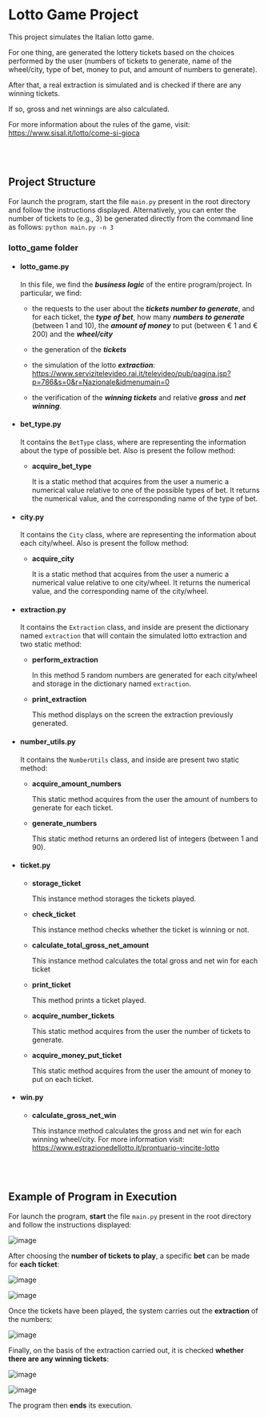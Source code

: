 <h1>Lotto Game Project</h1>

<p style="text-align: justify;">
This project simulates the Italian lotto game.

For one thing, are generated the lottery tickets based on the choices performed by the user (numbers of tickets to generate, name of the wheel/city, type of bet, money to put, and amount of numbers to generate).

After that, a real extraction is simulated and is checked if there are any winning tickets.

If so, gross and net winnings are also calculated.

For more information about the rules of the game, visit:  https://www.sisal.it/lotto/come-si-gioca
</p>


<br/><br/>
<h2>Project Structure</h2>

For launch the program, start the file  `main.py`  present in the root directory and follow the instructions displayed. 
Alternatively, you can enter the number of tickets to (e.g., 3) be generated directly from the command line as follows:  `python main.py -n 3`


<h3>lotto_game folder</h3>

* <h4>lotto_game.py</h4>
  
	 In this file, we find the  **_business logic_**  of the entire program/project. In particular, we find: 
	 * the requests to the user about the  _**tickets number to generate**_, and for each ticket, the  **_type of bet_**, how many  _**numbers to generate**_  (between 1 and 10), the  _**amount of money**_  to put (between € 1 and € 200) and the  **_wheel/city_**  
	 
	 * the generation of the  _**tickets**_
	   
	 * the simulation of the lotto  _**extraction**_:  
	 https://www.servizitelevideo.rai.it/televideo/pub/pagina.jsp?p=786&s=0&r=Nazionale&idmenumain=0 
	 
	 * the verification of the _**winning tickets**_ and relative _**gross**_ and _**net winning**_.

    
* <h4> bet_type.py </h4> 
  
  It contains the  `BetType`  class, where are representing the information about the type of possible bet. Also is present the follow method:
    
	- **acquire_bet_type**
	  
        It is a static method that acquires from the user a numeric a numerical value relative to one of the possible types of bet. It returns the numerical value, and the corresponding name of the type of bet.

* <h4> city.py </h4> 
  
    It contains the `City` class, where are representing the information about each city/wheel. 
    Also is present the follow method:
  
    * **acquire_city**
      
        It is a static method that acquires from the user a numeric a numerical value relative
        to one city/wheel. 
        It returns the numerical value, and the corresponding name of the city/wheel.

* <h4> extraction.py </h4> 
   
    It contains the `Extraction` class, and inside are present the dictionary named `extraction` that will contain 
    the simulated lotto extraction and two static method:
  
    * **perform_extraction**
      
        In this method 5 random numbers are generated for each city/wheel and storage in the dictionary 
        named `extraction`.
    
    * **print_extraction**
    
        This method displays on the screen the extraction previously generated.

* <h4> number_utils.py </h4>
  
    It contains the `NumberUtils` class, and inside are present two static method:
  
    * **acquire_amount_numbers**
    
        This static method acquires from the user the amount of numbers to generate for each ticket.
  
    * **generate_numbers**

        This static method returns an ordered list of integers (between 1 and 90).
    

* <h4> ticket.py </h4>

    * **storage_ticket**
      
        This instance method storages the tickets played.

    * **check_ticket**
      
        This instance method checks whether the ticket is winning or not.

    * **calculate_total_gross_net_amount**
      
        This instance method calculates the total gross and net win for each ticket

    * **print_ticket**
      
        This method prints a ticket played.

    * **acquire_number_tickets**
      
        This static method acquires from the user the number of tickets to generate.

    * **acquire_money_put_ticket**
      
        This static method acquires from the user the amount of money to put on each ticket.


* <h4> win.py </h4>

    * **calculate_gross_net_win**
      
        This instance method calculates the gross and net win for each winning wheel/city.
        For more information visit: https://www.estrazionedellotto.it/prontuario-vincite-lotto


<br/><br/>
<h2>Example of Program in Execution</h2>

For launch the program, **start** the file  `main.py`  present in the root directory and follow the instructions displayed: 

![image](https://user-images.githubusercontent.com/74595044/135421216-6ddedf4f-a621-40f9-b021-72aad77d335a.png)

After choosing the **number of tickets to play**, a specific **bet** can be made for **each ticket**:

![image](https://user-images.githubusercontent.com/74595044/135421537-87de7e39-aa88-4f56-9121-18831bab11e2.png)

![image](https://user-images.githubusercontent.com/74595044/135421751-dcf457ad-615c-4e91-815b-e8cab0806b80.png)

Once the tickets have been played, the system carries out the **extraction** of the numbers:

![image](https://user-images.githubusercontent.com/74595044/135421845-385a6e0b-56c4-4c1c-b8ea-f47dcb2c97d1.png)

Finally, on the basis of the extraction carried out, it is checked **whether there are any winning tickets**:

![image](https://user-images.githubusercontent.com/74595044/135422186-9ea7f3ab-3bbe-4ac8-8498-e9e187e5a2c6.png)

![image](https://user-images.githubusercontent.com/74595044/135422234-a01c3621-898e-4dd8-99c8-78b4ed95db9a.png)

The program then **ends** its execution.



